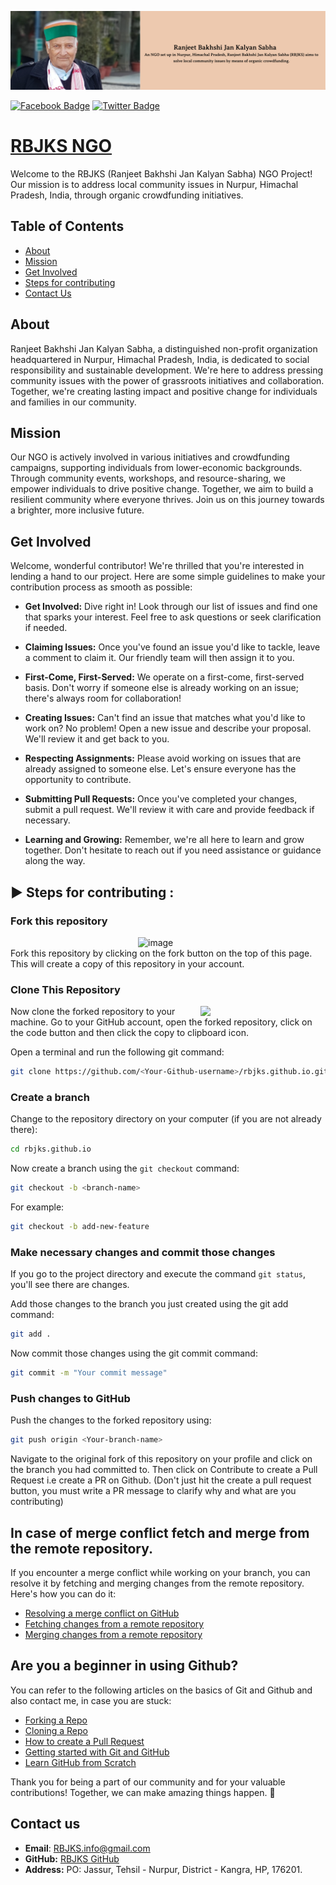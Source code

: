 [![RBJKS NGO](assets/images/hero.png)](https://rbjks.github.io/index.html)

[![Facebook Badge](https://img.shields.io/badge/Facebook-Profile-blue?style=flat&logo=facebook&link=https%3A%2F%2Fwww.facebook.com%2Fakil.bakhshi%2F)](https://www.facebook.com/akil.bakhshi/)
[![Twitter Badge](https://img.shields.io/badge/Twitter-Profile-blue?style=flat&logo=twitter&link=https%3A%2F%2Ftwitter.com%2Fa_bsays)](https://twitter.com/a_bsays)




# [RBJKS NGO](https://rbjks.github.io/index.html)

Welcome to the RBJKS (Ranjeet Bakhshi Jan Kalyan Sabha) NGO Project! Our mission is to address local community issues in Nurpur, Himachal Pradesh, India, through organic crowdfunding initiatives.

## Table of Contents

- [About](#about)
- [Mission](#mission)
- [Get Involved](#get-involved)
- [Steps for contributing](#Steps-for-contributing)
- [Contact Us](#contact-us)

## About

Ranjeet Bakhshi Jan Kalyan Sabha, a distinguished non-profit organization headquartered in Nurpur, Himachal Pradesh, India, is dedicated to social responsibility and sustainable development. We're here to address pressing community issues with the power of grassroots initiatives and collaboration. Together, we're creating lasting impact and positive change for individuals and families in our community.

## Mission

Our NGO is actively involved in various initiatives and crowdfunding campaigns, supporting individuals from lower-economic backgrounds. Through community events, workshops, and resource-sharing, we empower individuals to drive positive change. Together, we aim to build a resilient community where everyone thrives. Join us on this journey towards a brighter, more inclusive future.

## Get Involved

Welcome, wonderful contributor! We're thrilled that you're interested in lending a hand to our project. Here are some simple guidelines to make your contribution process as smooth as possible:

  - **Get Involved:** Dive right in! Look through our list of issues and find one that sparks your interest. Feel free to ask questions or seek clarification if needed.

  - **Claiming Issues:** Once you've found an issue you'd like to tackle, leave a comment to claim it. Our friendly team will then assign it to you.

  - **First-Come, First-Served:** We operate on a first-come, first-served basis. Don't worry if someone else is already working on an issue; there's always room for collaboration!

  - **Creating Issues:** Can't find an issue that matches what you'd like to work on? No problem! Open a new issue and describe your proposal. We'll review it and get back to you.

  - **Respecting Assignments:** Please avoid working on issues that are already assigned to someone else. Let's ensure everyone has the opportunity to contribute.

  - **Submitting Pull Requests:** Once you've completed your changes, submit a pull request. We'll review it with care and provide feedback if necessary.

  - **Learning and Growing:** Remember, we're all here to learn and grow together. Don't hesitate to reach out if you need assistance or guidance along the way.




## ▶️ Steps for contributing :

### Fork this repository

<img align="right" width="300"  alt="image" src="https://user-images.githubusercontent.com/110724849/230174676-887cfddf-0c2d-4811-9aa1-0758af091c6b.png">

<br>
Fork this repository by clicking on the fork button on the top of this page.
This will create a copy of this repository in your account.

### Clone This Repository

<img  align="right" width="200" src="https://user-images.githubusercontent.com/110724849/230175272-c713e91d-f5bf-4cc3-8e37-b36f5d6881fb.png">

Now clone the forked repository to your machine.
Go to your GitHub account, open the forked repository, click on the code button and then click the copy to clipboard icon.

Open a terminal and run the following git command:

```bash
git clone https://github.com/<Your-Github-username>/rbjks.github.io.git
```

### Create a branch

Change to the repository directory on your computer (if you are not already there):

```bash
cd rbjks.github.io
```

Now create a branch using the `git checkout` command:

```bash
git checkout -b <branch-name>
```

For example:

```bash
git checkout -b add-new-feature
```

### Make necessary changes and commit those changes

If you go to the project directory and execute the command `git status`, you'll see there are changes.

Add those changes to the branch you just created using the git add command:

```bash
git add .
```

Now commit those changes using the git commit command:

```bash
git commit -m "Your commit message"
```

### Push changes to GitHub

Push the changes to the forked repository using:

```bash
git push origin <Your-branch-name>
```

Navigate to the original fork of this repository on your profile and click on the branch you had committed to.
Then click on Contribute to create a Pull Request i.e create a PR on Github. (Don't just hit the create a pull request button, you must write a PR message to clarify why and what are you contributing)

## In case of merge conflict fetch and merge from the remote repository.

If you encounter a merge conflict while working on your branch, you can resolve it by fetching and merging changes from the remote repository. Here's how you can do it:

- [Resolving a merge conflict on GitHub](https://docs.github.com/en/github/collaborating-with-issues-and-pull-requests/resolving-a-merge-conflict-on-github)
- [Fetching changes from a remote repository](https://docs.github.com/en/github/collaborating-with-issues-and-pull-requests/fetching-changes-from-a-remote-repository)
- [Merging changes from a remote repository](https://docs.github.com/en/github/collaborating-with-issues-and-pull-requests/merging-a-pull-request)

## Are you a beginner in using Github?

You can refer to the following articles on the basics of Git and Github and also contact me, in case you are stuck:

- [Forking a Repo](https://help.github.com/en/github/getting-started-with-github/fork-a-repo)
- [Cloning a Repo](https://help.github.com/en/desktop/contributing-to-projects/creating-an-issue-or-pull-request)
- [How to create a Pull Request](https://opensource.com/article/19/7/create-pull-request-github)
- [Getting started with Git and GitHub](https://towardsdatascience.com/getting-started-with-git-and-github-6fcd0f2d4ac6)
- [Learn GitHub from Scratch](https://lab.github.com/githubtraining/introduction-to-github)


Thank you for being a part of our community and for your valuable contributions! Together, we can make amazing things happen. 🌟

## Contact us

  - **Email**: RBJKS.info@gmail.com
  - **GitHub:** [RBJKS GitHub](https://github.com/rbjks)
  - **Address:** PO: Jassur, Tehsil - Nurpur, District - Kangra, HP, 176201.
